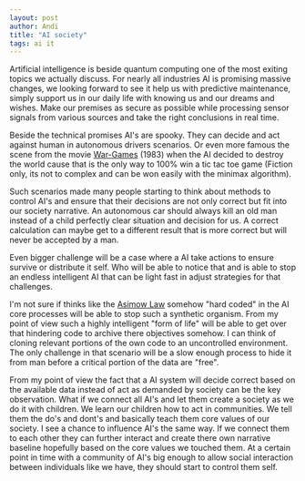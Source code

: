 ```yaml
---
layout: post
author: Andi
title: "AI society"
tags: ai it 
---
```

Artificial intelligence is beside quantum computing one of the most exiting topics we actually discuss. For nearly all industries AI is promising massive changes, we looking forward to see it help us with predictive maintenance, simply support us in our daily life with knowing us and our dreams and wishes. Make our premises as secure as possible while processing sensor signals from various sources and take the right conclusions in real time.

Beside the technical promises AI's are spooky. They can decide and act against human in autonomous drivers scenarios.
Or even more famous the scene from the movie [War-Games][1] (1983) when the AI decided to destroy the world cause that is the only way to 100% win a tic tac toe game (Fiction only, its not to complex and can be won easily with the minimax algorithm).

Such scenarios made many people starting to think about methods to control AI's and ensure that their decisions are not only correct but fit into our society narrative. 
An autonomous car should always kill an old man instead of a child perfectly clear situation and decision for us. A correct calculation can maybe get to a different result that is more correct but will never be accepted by a man.

Even bigger challenge will be a case where a AI take actions to ensure survive or distribute it self. Who will be able to notice that and is able to stop an endless intelligent AI that can be light fast in adjust strategies for that challenges.

I'm not sure if thinks like the [Asimow Law][2] somehow "hard coded" in the AI core processes will be able to stop such a synthetic organism.
From my point of view such a highly intelligent "form of life" will be able to get over that hindering code to archive there objectives somehow. I can think of cloning relevant portions of the own code to an uncontrolled environment. The only challenge in that scenario will be a slow enough process to hide it from man before a critical portion of the data are "free".

From my point of view the fact that a AI system will decide correct based on the available data instead of act as demanded by society can be the key observation.
What if we connect all AI's and let them create a society as we do it with children. We learn our children how to act in communities. We tell them the do's and dont's and basically teach them core values of our society.
I see a chance to influence AI's the same way. If we connect them to each other they can further interact and create there own narrative baseline hopefully based on the core values we touched them.
At a certain point in time with a community of AI's big enough to allow social interaction between individuals like we have, they should start to control them self.

[1]: https://youtu.be/F7qOV8xonfY
[2]: https://en.wikipedia.org/wiki/Three_Laws_of_Robotics
